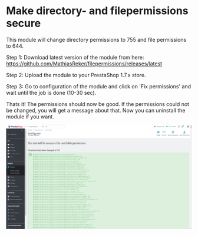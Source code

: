 # Make directory- and filepermissions secure

This module will change directory permissions to 755 and file permissions to 644.

Step 1: Download latest version of the module from here: https://github.com/MathiasReker/filepermissions/releases/latest

Step 2: Upload the module to your PrestaShop 1.7.x store.

Step 3: Go to configuration of the module and click on 'Fix permissions' and wait until the job is done (10-30 sec).

Thats it! The permissions should now be good. If the permissions could not be changed, you will get a message about that.
Now you can uninstall the module if you want.

[![Demo](https://raw.githubusercontent.com/MathiasReker/filepermissions/master/demo.png)](https://raw.githubusercontent.com/MathiasReker/filepermissions/master/demo.png)
